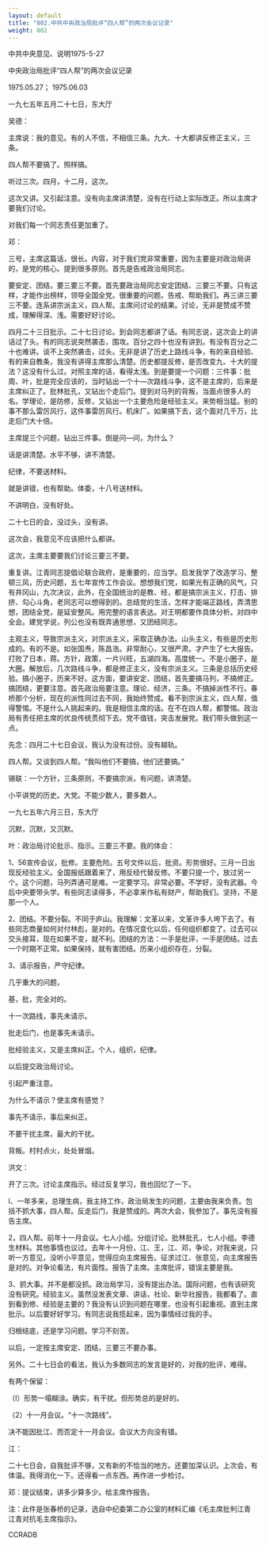 ```yaml
---
layout: default
title: "802.中共中央政治局批评“四人帮”的两次会议记录"
weight: 802
---
```


中共中央意见、说明1975-5-27

中央政治局批评“四人帮”的两次会议记录

1975.05.27； 1975.06.03

一九七五年五月二十七日，东大厅

吴德：

主席说：我的意见。有的人不信，不相信三条。九大、十大都讲反修正主义，三条。

四人帮不要搞了。照样搞。

听过三次。四月，十二月，这次。

这次又讲。又引起注意。没有向主席讲清楚，没有在行动上实际改正。所以主席才要我们讨论。

对我们每一个同志责任更加重了。

邓：

三号，主席这篇话，很长。内容，对于我们党非常重要，因为主要是对政治局讲的，是党的核心。提到很多原则。首先是告戒政治局同志。

要安定、团结，要三要三不要。首先要政治局同志安定团结、三要三不要。只有这样，才能作出榜样，领导全国全党。很重要的问题。告戒、帮助我们。再三讲三要三不要。连系讲宗派主义，四人帮。主席问讨论的结果。讨论，无非是赞成不赞成，理解得深、浅。需要好好讨论。

四月二十三日批示。二十七日讨论。到会同志都讲了话。有同志说，这次会上的讲话过了头。有的同志说突然袭击，围攻。百分之四十也没有讲到。有没有百分之二十也难讲。谈不上突然袭击，过头。无非是讲了历史上路线斗争，有的来自经验、有的来自教条，我没有讲得主席那么清楚。历史都提反修，是否改变九、十大的提法？这没有什么过。对照主席的话，看得太浅。到是要提一个问题：三件事：批周、叶，批是完全应该的，当时钻出一个十—次路线斗争，这不是主席的，后来是主席纠正了。批林批孔，又钻出个走后门。提到对马列的背叛，当面点很多人的名。学理论，是防修，反修，又钻出一个主要危险是经验主义。来势相当猛。别的事不那么雷厉风行，这件事雷厉风行。机床厂。如果搞下去，这个面对几千万，比走后门大十倍。

主席提三个问题，钻出三件事。倒是问—问，为什么？

话是讲清楚。水平不够，讲不清楚。

纪律，不要送材料。

就是讲错，也有帮助。体委，十八号送材料。

不讲明白，没有好处。

二十七日的会，没过头，没有讲。

这次会，我意见不应该把什么都讲。

这次，主席主要要我们讨论三要三不要。

重复讲。江青同志提倡论联合政府，是重要的，应当学。启发我学了改造学习、整顿三风，历史问题，五七年宣传工作会议。想想我们党，如果光有正确的风气，只有井冈山，九次决议，此外，在全国统治的是教、经，都是搞宗派主义，打击、排挤、勾心斗角，老同志可以想得到的。总结党的生活，怎样才能端正路线，弄清思想，团结全党，是延安整风。用完整的语言表达。对王明都要作具体分析。对四中全会。建党学说，列公也没有既弄通思想，又团结同志。

主观主义，导致宗派主义，对宗派主义，采取正确办法。山头主义，有些是历史形成的。有的不是。如张国焘，陈昌浩。非常耐心，又很严肃。才产生了七大报告。打败了日本，蒋。方针，政策，一片兴旺，五湖四海。高度统一。不是小圈子，是大圈。解放后，几次路线斗争，都是修正主义，没有宗派主义。三条是总括历史经验。搞小圈子，历来不好。这方面，要讲安定、团结，首先要搞马列，不搞修正。搞团结，更要注意。首先政治局要注意。理论、经济，三条。不搞掉派性不行。春桥那个分析，现在的派性同过去不同，我始终赞成。看不到宗派主义，四人帮，值得警惕。不是什么人挑起来的。我是相信主席的话。在不在四人帮，都警惕。政治局有责任把主席的优良传统贯彻下去。党不值钱，突击发展党。我们带头做到这一点。

先念：四月二十七日会议，我认为没有过份。没有越轨。

四人帮。又谈到四人帮。“我叫他们不要搞，他们还要搞。”

锡联：一个方针，三条原则，不要搞宗派，有问题，讲清楚。

小平讲党的历史。大党。不能少数人，要多数人。

一九七五年六月三日，东大厅

沉默，沉默，又沉默。

叶：政治局讨论批示、指示。三要三不要。我的体会：

1、56宣传会议，批修。主要危险。五号文件以后，批资。形势很好。三月一日出现反经验主义。全国报纸跟着来了，用反经代替反修。不要只提一个，放过另一个。这个问题，马列弄通可是难。一定要学习。非常必要。不学好，没有武器。今后中央要带头学。有些同志读得多，不必拿来作私有财产，帮助我们。坚持，不是那一个人。

2、团结。不要分裂。不同于庐山。我理解：文革以来，文革许多人垮下去了。有些同志商量如何对付林彪，是对的。在情况变化以后，任何组织都变了。过去可以交头接耳，现在如果不变，就不利。团结的方法：一手是批评，一手是团结。过去一个时期不正常。如果保持，就有害团结。历来小组织存在，分裂。

3、请示报告，严守纪律。

几乎重大的问题，

基，批，完全对的。

十一次路线，事先未请示。

批走后门，也是事先未请示。

批经验主义，又是主席纠正。个人，组织，纪律。

以后提交政治局讨论。

引起严重注意。

为什么不请示？使主席有感觉？

事先不请示，事后来纠正。

不要干扰主席，最大的干扰。

背叛。村村点火，处处冒烟。

洪文：

开了三次。讨论主席指示。经过反复学习，我也回忆了一下。

l、一年多来，总理生病，我主持工作，政治局发生的问题，主要由我来负责。包括不抓大事，四人帮。反走后门，我是赞成的。两次大会，我参加了。事先没有报告主席。

2，四人帮。前年十一月会议。七人小组。分组讨论。批林批孔，七人小组。李德生材料。其他事情也议过。去年十一月份，江、王，江、邓，争论，对我来说，只听一方意见，没听小平意见，觉得应向主席报告。征求过江、张意见，向主席报告是对的。对争论看法，有片面性。报告了主席。主席批评，错误主要是我。

3、抓大事。并不是都没抓。政治局学习，没有提出办法。国际问题，也有该研究没有研究。经验主义。虽然没发表文章、讲话，社论、新华社报告，我都看了。直到看到修、经验是主要的？我没有认识到问题在哪里，也没有引起重视。直到主席批示。以后要好好学习。有同志说我揽起来，因为事情经过我的手。

归根结底，还是学习问题。学习不刻苦。

以后，一定按主席安定、团结，三要三不要办事。

另外。二十七日会的看法，我认为多数同志的发言是好的，对我的批评，难得。

有两个保留：

（l）形势一塌糊涂。确实，有干扰。但形势总的是好的。

（2）十一月会议。“十一次路线”。

决不能因批江、而否定十一月会议。会议大方向没有错。

江：

二十七日会，自我批评不够，又有新的不恰当的地方。还要加深认识。上次会，有体温。我得消化一下。还得看一点东西。再作进一步检讨。

邓：提议结束，讲多少算多少。给主席作报告。

注：此件是张春桥的记录，选自中纪委第二办公室的材料汇编《毛主席批判江青  江青对抗毛主席指示》。

CCRADB

